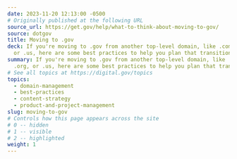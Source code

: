 ```yaml
---
date: 2023-11-20 12:13:00 -0500
# Originally published at the following URL
source_url: https://get.gov/help/what-to-think-about-moving-to-gov/
source: dotgov
title: Moving to .gov
deck: If you're moving to .gov from another top-level domain, like .com, .org,
  or .us, here are some best practices to help you plan that transition.
summary: If you're moving to .gov from another top-level domain, like .com,
  .org, or .us, here are some best practices to help you plan that transition.
# See all topics at https://digital.gov/topics
topics:
  - domain-management
  - best-practices
  - content-strategy
  - product-and-project-management
slug: moving-to-gov
# Controls how this page appears across the site
# 0 -- hidden
# 1 -- visible
# 2 -- highlighted
weight: 1
---
```

